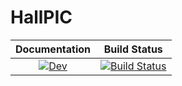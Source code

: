 # HallPIC

| **Documentation** | **Build Status**|
|:-------------------------------------------------------------------------------:|:-----------------------------------------------------------------------------------------------:|
| [![Dev](https://img.shields.io/badge/docs-dev-blue.svg)](https://UM-PEPL.github.io/HallPIC/dev) | [![Build Status](https://github.com/UM-PEPL/HallPIC.jl/actions/workflows/CI.yml/badge.svg?branch=main)](https://github.com/UM-PEPL/HallPIC.jl/actions/workflows/CI.yml?query=branch%3Amain)
